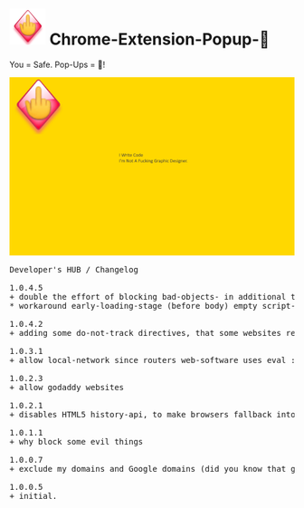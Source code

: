 <h1><img src="resources/icon.png" height="64" width="64"/> Chrome-Extension-Popup-🖕</h1>

You = Safe. Pop-Ups = 🖕︎!


<a href="#"><img alt="" border="0" src="resources/screenshot_1.png"/></a>

<pre>
Developer's HUB / Changelog

1.0.4.5
+ double the effort of blocking bad-objects- in additional to deleting the object reference itself, try to delete actual objects (by its reference).
* workaround early-loading-stage (before body) empty script-injection by using innerHTML instead of text-node-child to set the injector content.

1.0.4.2
+ adding some do-not-track directives, that some websites respect..

1.0.3.1
+ allow local-network since routers web-software uses eval :(

1.0.2.3
+ allow godaddy websites

1.0.2.1
+ disables HTML5 history-api, to make browsers fallback into normal browsing.

1.0.1.1
+ why block some evil things

1.0.0.7
+ exclude my domains and Google domains (did you know that gmail uses document.write ... :/ )

1.0.0.5
+ initial.
</pre>

<!-- <a href="https://paypal.me/e1adkarak0"><img src="https://www.paypalobjects.com/webstatic/mktg/Logo/pp-logo-100px.png" alt="PayPal Donation"></a> -->